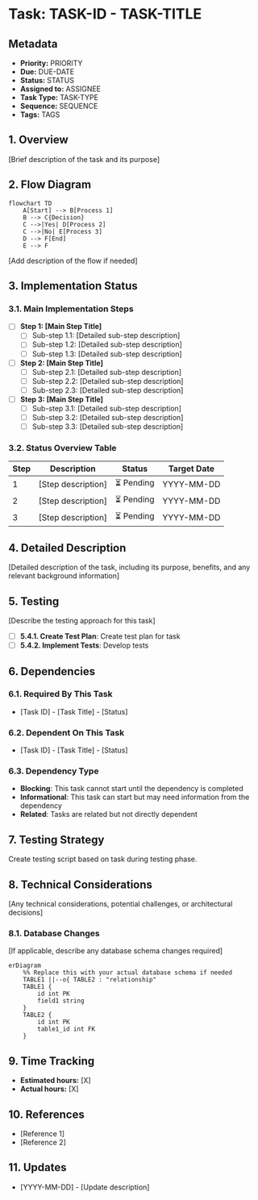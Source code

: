# Task: TASK-ID - TASK-TITLE

## Metadata
- **Priority:** PRIORITY
- **Due:** DUE-DATE
- **Status:** STATUS
- **Assigned to:** ASSIGNEE
- **Task Type:** TASK-TYPE
- **Sequence:** SEQUENCE
- **Tags:** TAGS

## 1. Overview
[Brief description of the task and its purpose]

## 2. Flow Diagram
```mermaid
flowchart TD
    A[Start] --> B[Process 1]
    B --> C{Decision}
    C -->|Yes| D[Process 2]
    C -->|No| E[Process 3]
    D --> F[End]
    E --> F
```
[Add description of the flow if needed]

## 3. Implementation Status

### 3.1. Main Implementation Steps
- [ ] **Step 1: [Main Step Title]**
  - [ ] Sub-step 1.1: [Detailed sub-step description]
  - [ ] Sub-step 1.2: [Detailed sub-step description]
  - [ ] Sub-step 1.3: [Detailed sub-step description]
- [ ] **Step 2: [Main Step Title]**
  - [ ] Sub-step 2.1: [Detailed sub-step description]
  - [ ] Sub-step 2.2: [Detailed sub-step description]
  - [ ] Sub-step 2.3: [Detailed sub-step description]
- [ ] **Step 3: [Main Step Title]**
  - [ ] Sub-step 3.1: [Detailed sub-step description]
  - [ ] Sub-step 3.2: [Detailed sub-step description]
  - [ ] Sub-step 3.3: [Detailed sub-step description]

### 3.2. Status Overview Table

| Step | Description | Status | Target Date |
|------|-------------|--------|-------------|
| 1 | [Step description] | ⏳ Pending | YYYY-MM-DD |
| 2 | [Step description] | ⏳ Pending | YYYY-MM-DD |
| 3 | [Step description] | ⏳ Pending | YYYY-MM-DD |

## 4. Detailed Description
[Detailed description of the task, including its purpose, benefits, and any relevant background information]

## 5. Testing
[Describe the testing approach for this task]
- [ ] **5.4.1. Create Test Plan**: Create test plan for task
- [ ] **5.4.2. Implement Tests**: Develop tests

## 6. Dependencies
### 6.1. Required By This Task
- [Task ID] - [Task Title] - [Status]

### 6.2. Dependent On This Task
- [Task ID] - [Task Title] - [Status]

### 6.3. Dependency Type
- **Blocking**: This task cannot start until the dependency is completed
- **Informational**: This task can start but may need information from the dependency
- **Related**: Tasks are related but not directly dependent

## 7. Testing Strategy
Create testing script based on task during testing phase.

## 8. Technical Considerations
[Any technical considerations, potential challenges, or architectural decisions]

### 8.1. Database Changes
[If applicable, describe any database schema changes required]

```mermaid
erDiagram
    %% Replace this with your actual database schema if needed
    TABLE1 ||--o{ TABLE2 : "relationship"
    TABLE1 {
        id int PK
        field1 string
    }
    TABLE2 {
        id int PK
        table1_id int FK
    }
```

## 9. Time Tracking
- **Estimated hours:** [X]
- **Actual hours:** [X]

## 10. References
- [Reference 1]
- [Reference 2]

## 11. Updates
- [YYYY-MM-DD] - [Update description]
